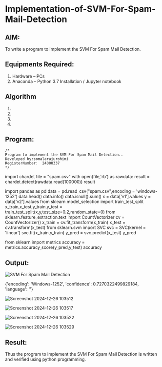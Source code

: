 # Implementation-of-SVM-For-Spam-Mail-Detection

## AIM:
To write a program to implement the SVM For Spam Mail Detection.

## Equipments Required:
1. Hardware – PCs
2. Anaconda – Python 3.7 Installation / Jupyter notebook

## Algorithm
1. 
2. 
3. 
4. 

## Program:
```
/*
Program to implement the SVM For Spam Mail Detection..
Developed by:somalarajurohini 
RegisterNumber:  24000337
*/
```

import chardet
file = "spam.csv"
with open(file,'rb') as rawdata:
    result = chardet.detect(rawdata.read(100000))
result

import pandas as pd
data = pd.read_csv("spam.csv",encoding = 'windows-1252')
data.head()
data.info()
data.isnull().sum()
x = data['v1'].values
y = data['v2'].values
from sklearn.model_selection import train_test_split
x_train,x_test,y_train,y_test = train_test_split(x,y,test_size=0.2,random_state=0)
from sklearn.feature_extraction.text import CountVectorizer
cv = CountVectorizer()
x_train = cv.fit_transform(x_train)
x_test = cv.transform(x_test)
from sklearn.svm import SVC
svc = SVC(kernel = 'linear')
svc.fit(x_train,y_train)
y_pred = svc.predict(x_test)
y_pred

from sklearn import metrics
accuracy = metrics.accuracy_score(y_pred,y_test)
accuracy

## Output:
![SVM For Spam Mail Detection](sam.png)


{'encoding': 'Windows-1252', 'confidence': 0.7270322499829184, 'language': ''}





![Screenshot 2024-12-26 103512](https://github.com/user-attachments/assets/5cc010bb-3632-4603-b912-4683f4c43cdb)





![Screenshot 2024-12-26 103517](https://github.com/user-attachments/assets/57931b91-7da5-4cbe-a8f2-2b6bc7ca2a09)






![Screenshot 2024-12-26 103522](https://github.com/user-attachments/assets/c2e364e5-b308-40f2-aeeb-2f007df50531)







![Screenshot 2024-12-26 103529](https://github.com/user-attachments/assets/75d179a9-d5e9-416d-a7ca-f152126ebe30)






## Result:
Thus the program to implement the SVM For Spam Mail Detection is written and verified using python programming.

